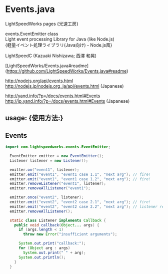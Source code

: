 Events.java
==========================

LightSpeedWorks pages {光速工房}

events.EventEmitter class <br/>
Light event processing Library for Java (like Node.js)  <br/>
{軽量イベント処理ライブラリ(Java向け) - Node.js風}

LightSpeedC (Kazuaki Nishizawa; 西澤 和晃)

[LightSpeedWorks/Events.java#readme] (https://github.com/LightSpeedWorks/Events.java#readme)

http://nodejs.org/api/events.html  <br/>
http://nodejs.jp/nodejs.org_ja/api/events.html (Japanese)

http://yand.info/?p=/docs/events.html#Events  <br/>
http://jp.yand.info/?p=/docs/events.html#Events (Japanese)

## usage: {使用方法:}

## Events

``` java
import com.lightspeedworks.events.EventEmitter;

  EventEmitter emitter = new EventEmitter();
  Listener listener = new Listener();

  emitter.on("event1", listener);
  emitter.emit("event1", "event1 case 1.1", "next arg"); // fire!
  emitter.emit("event1", "event1 case 1.2", "next arg"); // fire!
  emitter.removeListener("event1", listener);
  emitter.removeAllListener("event1");

  emitter.once("event2", listener);
  emitter.emit("event2", "event2 case 2.1", "next arg"); // fire!
  emitter.emit("event2", "event2 case 2.2", "next arg"); // listener removed
  emitter.removeAllListener();

  static class Listener implements Callback {
    public void callback(Object... args) {
      if (args.length < 1)
        throw new Error("insufficient arguments");

      System.out.print("callback:");
      for (Object arg : args)
        System.out.print(" " + arg);
      System.out.println();
    }
  }
```
